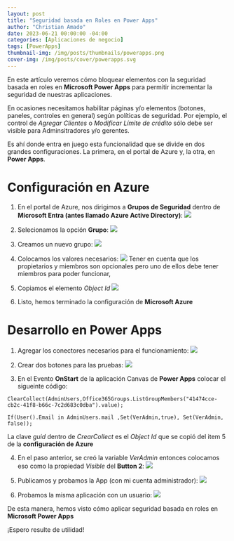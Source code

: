 ```yaml
---
layout: post
title: "Seguridad basada en Roles en Power Apps"
author: "Christian Amado"
date: 2023-06-21 00:00:00 -04:00
categories: [Aplicaciones de negocio]
tags: [PowerApps]
thumbnail-img: /img/posts/thumbnails/powerapps.png
cover-img: /img/posts/cover/powerapps.svg
---
```


En este artículo veremos cómo bloquear elementos con la seguridad basada en roles en **Microsoft Power Apps** para permitir incrementar la seguridad de nuestras aplicaciones.

<!--more-->

En ocasiones necesitamos habilitar páginas y/o elementos (botones, paneles, controles en general) según políticas de seguridad. Por ejemplo, el control de *Agregar Clientes* o *Modificar Límite de crédito* sólo debe ser visible para Adminsitradores y/o gerentes.

Es ahí donde entra en juego esta funcionalidad que se divide en dos grandes configuraciones. La primera, en el portal de Azure y, la otra, en **Power Apps**.

# Configuración en Azure
1. En el portal de Azure, nos dirigimos a **Grupos de Seguridad** dentro de **Microsoft Entra (antes llamado Azure Active Directory)**:
![](https://i.ibb.co/LJT6KPs/role-security-pa-1.png)

2. Selecionamos la opción **Grupo**:
![](https://i.ibb.co/dL1RJH5/role-security-pa-2.png)

3. Creamos un nuevo grupo:
![](https://i.ibb.co/R7DRZpw/role-security-pa-3.png)

4. Colocamos los valores necesarios:
![](https://i.ibb.co/rcf8gWk/role-security-pa-4.png)
Tener en cuenta que los propietarios y miembros son opcionales pero uno de ellos debe tener miembros para poder funcionar,

5. Copiamos el elemento *Object Id*
![](https://i.ibb.co/sWJN5CW/role-security-pa-5.png)

6. Listo, hemos terminado la configuración de **Microsoft Azure**

# Desarrollo en Power Apps
1. Agregar los conectores necesarios para el funcionamiento:
![](https://i.ibb.co/nbDnZsx/role-security-pa-6.png)

2. Crear dos botones para las pruebas:
![](https://i.ibb.co/yhHvthQ/role-security-pa-7.png)

3. En el Evento **OnStart** de la aplicación Canvas de **Power Apps** colocar el sigueinte código:
```
ClearCollect(AdminUsers,Office365Groups.ListGroupMembers("41474cce-cb2c-41f8-b66c-7c2d683c0dba").value);

If(User().Email in AdminUsers.mail ,Set(VerAdmin,true), Set(VerAdmin, false));
```
La clave *guid* dentro de *CrearCollect* es el *Object Id* que se copió del item 5 de la **configuración de Azure**

4. En el paso anterior, se creó la variable *VerAdmin* entonces colocamos eso como la propiedad *Visible* del **Button 2**:
![](https://i.ibb.co/fXgGf3W/role-security-pa-8.png)

5. Publicamos y probamos la App (con mi cuenta administrador):
![](https://i.ibb.co/Qr5PSg9/role-security-pa-9.png)

6. Probamos la misma aplicación con un usuario:
![](https://i.ibb.co/tbLQprT/role-security-pa-10.png)

De esta manera, hemos visto cómo aplicar seguridad basada en roles en **Microsoft Power Apps**

¡Espero resulte de utilidad!
